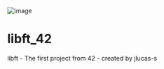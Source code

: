 ![image](https://user-images.githubusercontent.com/87624275/199585930-8ef7ec1b-6440-4bea-b2fc-8cfb98cdda4d.png)
# libft_42
libft - The first project from 42 - created by jlucas-s
